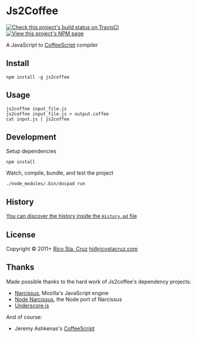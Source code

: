 # Js2Coffee

[![Check this project's build status on TravisCI](https://secure.travis-ci.org/rstacruz/js2coffee.png?branch=master)](http://travis-ci.org/rstacruz/js2coffee)
[![View this project's NPM page](https://badge.fury.io/js/js2coffee.png)](https://npmjs.org/package/js2coffee)

A JavaScript to [CoffeeScript](http://coffeescript.org/) compiler


## Install

	npm install -g js2coffee


## Usage

	js2coffee input_file.js
	js2coffee input_file.js > output.coffee
	cat input.js | js2coffee


## Development

Setup dependencies

	npm install

Watch, compile, bundle, and test the project

	./node_modules/.bin/docpad run


## History
[You can discover the history inside the `History.md` file](https://github.com/rstacruz/js2coffee/blob/master/History.md#files)


## License
Copyright © 2011+ [Rico Sta. Cruz](http://ricostacruz.com) <hi@ricostacruz.com>


## Thanks

Made possible thanks to the hard work of Js2coffee's dependency projects:

- [Narcissus](https://github.com/mozilla/narcissus), Mozilla's JavaScript engine
- [Node Narcissus](https://github.com/kuno/node-narcissus), the Node port of Narcissus
- [Underscore.js](http://documentcloud.github.com/underscore)

And of course:

- Jeremy Ashkenas's [CoffeeScript](http://jashkenas.github.com/coffee-script/)
